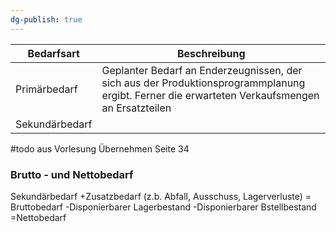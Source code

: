 ```yaml
---
dg-publish: true
---
```

| Bedarfsart | Beschreibung |
| ----------- | -------------- |
| Primärbedarf | Geplanter Bedarf an Enderzeugnissen, der sich aus der Produktionsprogrammplanung ergibt. Ferner die erwarteten Verkaufsmengen an Ersatzteilen |
| Sekundärbedarf | 

#todo aus Vorlesung Übernehmen Seite 34




### Brutto - und Nettobedarf

Sekundärbedarf 
+Zusatzbedarf (z.b. Abfall, Ausschuss, Lagerverluste)
= Bruttobedarf
-Disponierbarer Lagerbestand
-Disponierbarer Bstellbestand
=Nettobedarf

